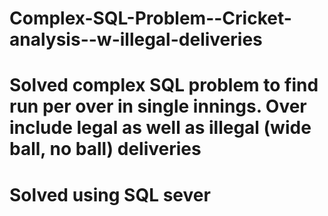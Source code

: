 # Complex-SQL-Problem--Cricket-analysis--w-illegal-deliveries
# Solved complex SQL problem to find run per over in single innings. Over include legal as well as illegal (wide ball, no ball) deliveries
# Solved using SQL sever
